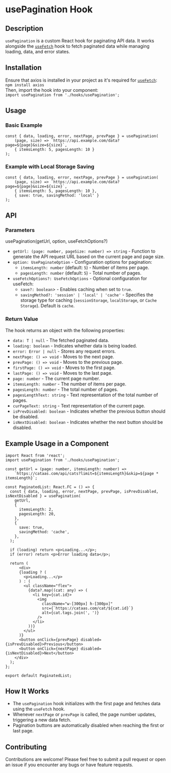 <h1>usePagination Hook</h1>

<h2>Description</h2>

<code>usePagination</code> is a custom React hook for paginating API data. It works alongside the <code><a href="https://github.com/mmazitov/useFetch-hook">useFetch</a></a></code> hook to fetch paginated data while managing loading, data, and error states.

<h2>Installation</h2>
Ensure that axios is installed in your project as it's required for <code><a href="https://github.com/mmazitov/useFetch-hook">useFetch</a></a></code>: <br/>
<code>npm install axios</code> <br />
Then, import the hook into your component: <br />
<code>import usePagination from './hooks/usePagination';</code>

<h2>Usage</h2>
<h3>Basic Example</h3>

```
const { data, loading, error, nextPage, prevPage } = usePagination(
	(page, size) => `https://api.example.com/data?page=${page}&size=${size}`,
	{ itemsLength: 5, pagesLength: 10 }
);
```

<h3>Example with Local Storage Saving</h3>

```
const { data, loading, error, nextPage, prevPage } = usePagination(
	(page, size) => `https://api.example.com/data?page=${page}&size=${size}`,
	{ itemsLength: 5, pagesLength: 10 },
	{ save: true, savingMethod: 'local' }
);
```

<h2>API</h2>
<h3>Parameters</h3>
usePagination(getUrl, option, useFetchOptions?)

- <code>getUrl: (page: number, pageSize: number) => string</code> - Function to generate the API request URL based on the current page and page size.
- <code>option: UsePaginateOption</code> - Configuration options for pagination:<br/>
  - <code>itemsLength: number</code> (default: <code>5</code>) - Number of items per page.<br/>
  - <code>pagesLength: number</code> (default: <code>5</code>) - Total number of pages.
- <code>useFetchOptions?: UseFetchOptions</code> - Optional configuration for useFetch:<br/>
  - <code>save?: boolean</code>> - Enables caching when set to <code>true</code>.
  - <code>savingMethod?: 'session' | 'local' | 'cache'</code> - Specifies the storage type for caching (<code>sessionStorage</code>, <code>localStorage</code>, or <code>Cache Storage</code>). Default is <code>cache</code>.

<h3>Return Value</h3>
The hook returns an object with the following properties:

- <code>data: T | null</code> - The fetched paginated data.
- <code>loading: boolean</code> - Indicates whether data is being loaded.
- <code>error: Error | null</code> - Stores any request errors.
- <code>nextPage: () => void</code> - Moves to the next page.
- <code>prevPage: () => void</code> - Moves to the previous page.
- <code>firstPage: () => void</code> - Moves to the first page.
- <code>lastPage: () => void</code> - Moves to the last page.
- <code>page: number</code> - The current page number.
- <code>itemsLength: number</code> - The number of items per page.
- <code>pagesLength: number</code> - The total number of pages.
- <code>pagesLengthText: string</code> - Text representation of the total number of pages.
- <code>curPageText: string</code> - Text representation of the current page.
- <code>isPrevDisabled: boolean</code> - Indicates whether the previous button should be disabled.
- <code>isNextDisabled: boolean</code> - Indicates whether the next button should be disabled.

<h2>Example Usage in a Component</h2>

```
import React from 'react';
import usePagination from './hooks/usePagination';

const getUrl = (page: number, itemsLength: number) =>
	`https://cataas.com/api/cats?limit=${itemsLength}&skip=${page * itemsLength}`;

const PaginatedList: React.FC = () => {
  const { data, loading, error, nextPage, prevPage, isPrevDisabled,  isNextDisabled } = usePagination(
    getUrl,
    {
      itemsLength: 2,
      pagesLength: 20,
    },
    {
      save: true,
      savingMethod: 'cache',
    },
  );

  if (loading) return <p>Loading...</p>;
  if (error) return <p>Error loading data</p>;

  return (
	  <div>
      {loading ? (
        <p>Loading...</p>
      ) : (
        <ul className="flex">
          {data?.map((cat: any) => (
            <li key={cat.id}>
              <img
                className="w-[300px] h-[300px]"
                src={`https://cataas.com/cat/${cat.id}`}
                alt={cat.tags.join(', ')}
              />
            </li>
          ))}
        </ul>
      )}
      <button onClick={prevPage} disabled={isPrevDisabled}>Previous</button>
      <button onClick={nextPage} disabled={isNextDisabled}>Next</button>
    </div>
  );
};

export default PaginatedList;

```

<h2>How It Works</h2>

- The <code>usePagination</code> hook initializes with the first page and fetches data using the <code>useFetch</code> hook.
- Whenever <code>nextPage</code> or <code>prevPage</code> is called, the page number updates, triggering a new data fetch.
- Pagination buttons are automatically disabled when reaching the first or last page.

<h2>Contributing</h2>

Contributions are welcome! Please feel free to submit a pull request or open an issue if you encounter any bugs or have feature requests.
